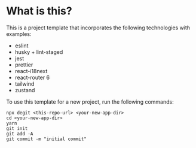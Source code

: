 # What is this?

This is a project template that incorporates the following technologies with examples:

-   eslint
-   husky + lint-staged
-   jest
-   prettier
-   react-i18next
-   react-router 6
-   tailwind
-   zustand

To use this template for a new project, run the following commands:

```
npx degit <this-repo-url> <your-new-app-dir>
cd <your-new-app-dir>
yarn
git init
git add -A
git commit -m "initial commit"
```
